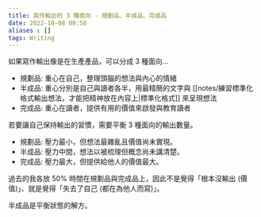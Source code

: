 ```yaml
---
title: 寫作輸出的 3 種面向 - 規劃品、半成品、完成品
date: 2022-10-08 08:58
aliases : []
tags: Writing
---
```


如果寫作輸出像是在生產產品，可以分成 3 種面向...

- 規劃品: 重心在自己，整理頭腦的想法與內心的情緒
- 半成品: 重心分別是自己與讀者各半，用最精簡的文字與 [[notes/練習標準化格式輸出想法，才能把精神放在內容上|標準化格式]] 來呈現想法 
- 完成品: 重心在讀者，提供有用的價值來啟發與教育讀者

若要讓自己保持輸出的習慣，需要平衡 3 種面向的輸出數量。

- 規劃品: 壓力最小，但想法最雜亂且價值尚未實現。
- 半成品: 壓力中間，想法以被梳理但概念尚未講清楚。
- 完成品: 壓力最大，但提供給他人的價值最大。

過去的我各放 50% 時間在規劃品與完成品上，因此不是覺得「根本沒輸出 (價值)」、就是覺得「失去了自己 (都在為他人而寫)」。

半成品是平衡狀態的解方。

